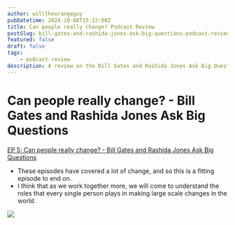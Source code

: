 ```yaml
---
author: willtheorangeguy
pubDatetime: 2024-10-08T15:22:00Z
title: Can people really change? Podcast Review
postSlug: bill-gates-and-rashida-jones-ask-big-questions-podcast-review-5
featured: false
draft: false
tags:
    - podcast-review
description: A review on the Bill Gates and Rashida Jones Ask Big Questions Podcast. 
---
```


# Can people really change? - Bill Gates and Rashida Jones Ask Big Questions

[EP 5: Can people really change? - Bill Gates and Rashida Jones Ask Big Questions](https://podcasts.apple.com/us/podcast/ep-5-can-people-really-change/id1538630420?i=1000502308698)

- These episodes have covered a lot of change, and so this is a fitting episode to end on.
- I think that as we work together more, we will come to understand the roles that every single person plays in making large scale changes in the world.

![](https://is1-ssl.mzstatic.com/image/thumb/Podcasts125/v4/30/79/8c/30798cb1-611c-3cbe-e887-a872193b38c2/mza_10870438755350715135.jpg/270x270bb.webp)
